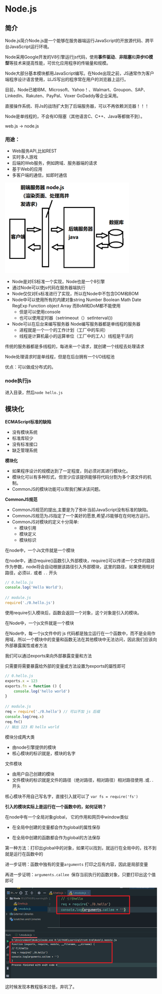 # Node.js

## 简介

Node.js简介Node.js是一个能够在服务器端运行JavaScript的开放源代码、跨平台JavaScript运行环境。

Node采用Google开发的V8引擎运行js代码，使用**事件驱动**、**非阻塞**和**异步IO模型**等技术来提高性能，可优化应用程序的传输量和规模。

Node大部分基本模块都用JavaScript编写。在Node出现之前，JS通常作为客户端程序设计语言使用，以JS写出的程序常在用户的浏览器上运行。

目前，Node已被IBM、Microsoft、Yahoo！、Walmart、Groupon、SAP、LinkedIn、Rakuten、PayPal、Voxer GoDaddy等企业采用。

直接操作系统、将Js的战场扩大到了后端服务器，可以不再依赖浏览器！！！

Node是单线程的，不会有IO阻塞（其他语言C、C++、Java等都做不到）。

web.js -> node.js

### 用途：

- Web服务API,比如REST 
- 实时多人游戏
- 后端的Web服务，例如跨域、服务器端的请求
- 基于Web的应用
- 多客户端的通信，如即时通信

<img src="Untitled.imgs/image-20211126205558677.png" alt="image-20211126205558677" style="zoom: 67%;" />

- Node是对ES标准一个实现，Node也是一个8引擎
- 通过Node可以使js代码在服务器端执行
- Node仅仅对Es标准进行了实现，所以在Node中不包含DOM和BOM 
- Node中可以使用所有的内建对象string Number Boolean Math Date RegExp Function object Array 而BoM和DoM都不能使用
  - 但是可以使用console
  - 也可以使用定时器（setrimeout（）setInterval())
- Node可以在后台来编写服务器 Node编写服务器都是单线程的服务器
  - 进程就是一个一个的工作计划（工厂中的车间）
  - 线程是计算机最小的运算单位（工厂中的工人）线程是干活的

传统的服务器都是多线程的，每进来一个请求，就创建一个线程去处理请求

Node处理请求时是单线程，但是在后台拥有一个I/O线程池

优点：可以做成分布式的。

### node执行js

进入目录，然后`node hello.js`

## 模块化



**ECMAScript标准的缺陷**

- 没有模块系统
- 标准库较少
- 没有标准接口
- 缺乏管理系统



 **模块化**

- 如果程序设计的规模达到了一定程度，则必须对其进行模块化。
- 模块化可以有多种形式，但至少应该提供能够将代码分割为多个源文件的机制。
- CommonJS的模块功能可以帮我们解决该问题。



**CommonJS规范**

- CommonJS规范的提出,主要是为了弥补当前JavaScript没有标准的缺陷。
- CommonJS规范为JS指定了一个美好的愿景,希望JS能够在在何地方运行。
- CommonJS对模块的定义十分简单:
  - 模块引用
  - 模块定义
  - 模块标识



在node中，一个Js文件就是一个模块

在node中，通过require()函数引入外部模块，require()可以传递一个文件的路径作为参数，node将会自动根据该路径引入外部模块，这里的路径，如果使用相对路径，必须以`.` 或者 `..` 开头

```js
// 0.hello.js
console.log('Hello World');

// module.js
require('./0.hello.js')
```



使用require引入模块后，函数会返回一个对象，这个对象是引入的模块。

在Node中，一个js文件就是一个模块

在Node中，每一个js文件中的 js 代码都是独立运行在一个函数中，而不是全局作用域，所以一个模块中的变量和函数无法在其他模块中无法访问，因此我们应该向外部暴露属性或者方法

我们可以通过exports来向外部暴露变量和方法

只需要将需要暴露给外部的变量或方法设置为exports的屬性即可

```js
// 0.hello.js
exports.x = 123
exports.fn = function () {
    console.log('hello world')
}	

// module.js
req = require('./0.hello') // 可以不加 js 后缀
console.log(req.x)
req.fn()
// 输出 123 和 hello world
```



模块分成两大类

- 由node引擎提供的模块
- 核心模块的标识就是，模块的名字

文件模块

- 由用户自己创建的模块
- 文件模块的标识就是文件的路径（绝对路径，相对路径）相对路径使用`.`或`..`开头

核心模块不用自己写名字，直接引入就可以了 `var fs = require('fs')`



**引入的模块实际上是运行在一个函数中的，如何证明？**

在node中有一个全局对象global， 它的作用和网页中window类似

- 在全局中创建的变量都会作为global的属性保存

- 在全局中创建的函数都会作为global的方法保存

第一种方法：打印出global中的对象，如果可以找到，就运行在全局中的，找不到就是运行在函数中的

进一步证明：函数中独有的变量`arguments` 打印之后有内容，因此是局部变量

再进一步证明：`arguments.callee `保存当前执行的函数对象，只要打印出这个值即可

![image-20211126220553523](Untitled.imgs/image-20211126220553523.png)



这时候发现本教程版本过低，弃坑了。